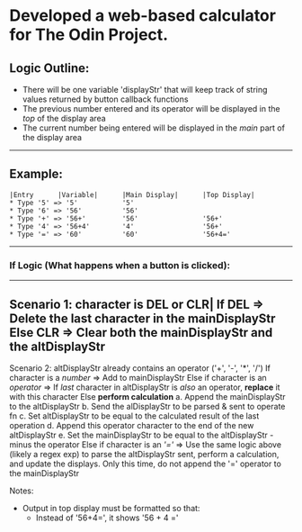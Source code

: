 # Developed a web-based calculator for The Odin Project.

## Logic Outline:
* There will be one variable 'displayStr' that will keep track of string values returned by button callback functions
* The previous number entered and its operator will be displayed in the _top_ of the display area
* The current number being entered will be displayed in the _main_ part of the display area
---
Example:
---
    |Entry      |Variable|      |Main Display|      |Top Display|
    * Type '5' => '5'           '5'
    * Type '6' => '56'          '56'
    * Type '+' => '56+'         '56'                '56+'
    * Type '4' => '56+4'        '4'                 '56+'
    * Type '=' => '60'          '60'                '56+4='
---
### If Logic (What happens when a button is clicked):
---
Scenario 1: character is **DEL** or **CLR**|
    If DEL => Delete the last character in the mainDisplayStr
    Else CLR => Clear both the mainDisplayStr and the altDisplayStr
---
Scenario 2: altDisplayStr already contains an operator ('+', '-', '*', '/')
    If character is a _number_ => Add to mainDisplayStr
    Else if character is an _operator_ =>
        If _last_ character in altDisplayStr is _also_ an operator,
            **replace** it with this character
        Else **perform calculation**
            a. Append the mainDisplayStr to the altDisplayStr
            b. Send the alDisplayStr to be parsed & sent to operate fn
            c. Set altDisplayStr to be equal to the calculated result of
            the last operation
            d. Append this operator character to the end of the new altDisplayStr
            e. Set the mainDisplayStr to be equal to the altDisplayStr - minus the operator
    Else if character is an _'='_ =>
        Use the same logic above (likely a regex exp) to parse the altDisplayStr sent, perform a calculation, and update the displays. Only this time, do not append the '=' operator to the mainDisplayStr

Notes:
* Output in top display must be formatted so that:
    * Instead of '56+4=', it shows '56 + 4 ='
